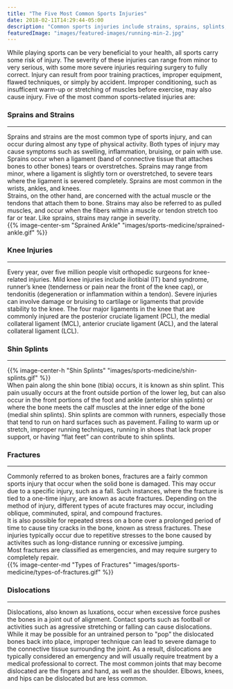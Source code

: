 ```yaml
---
title: "The Five Most Common Sports Injuries"
date: 2018-02-11T14:29:44-05:00
description: "Common sports injuries include strains, sprains, splints, fractures, and dislocations."
featuredImage: "images/featured-images/running-min-2.jpg"
---
```


While playing sports can be very beneficial 
to your health, all sports carry some risk of injury. The severity of these injuries can range from minor to very 
serious, with some more severe injuries requiring surgery to fully correct. Injury can result from poor training practices, improper equipment, flawed techniques, or simply by accident. Improper conditioning, such as insufficent warm-up or stretching of muscles before exercise, may also cause injury. Five of the most common sports-related injuries are:

<h3>Sprains and Strains</h3>
<hr>
    <div class ="container no-gutters">
        <div class = "col-sm-7 no-padding-left">
            Sprains and strains are the most common type of sports injury, and can occur during almost any type of physical activity. Both types of injury may cause symptoms such as swelling, inflammation, bruising, or pain with use. 
            <br>
            Sprains occur when a ligament (band of connective tissue that attaches bones to other bones) tears or overstretches. Sprains may range from minor, where a ligament is slightly torn or overstretched, to severe tears where the ligament is severed completely. Sprains are most common in the wrists, ankles, and knees. 
            <br>
            Strains, on the other hand, are concerned with the actual muscle or the tendons that attach them to bone. Strains may also be referred to as pulled muscles, and occur when the fibers within a muscle or tendon stretch too far or tear. Like sprains, strains may range in severity.
        </div>
        <div class = "col-sm-5  no-padding-left">
            {{% image-center-sm "Sprained Ankle" "images/sports-medicine/sprained-ankle.gif" %}}
        </div>
    </div>    

<h3>Knee Injuries</h3> 
<hr>
    Every year, over five million people visit orthopedic surgeons for knee-related injuries. Mild knee injuries include iliotibial (IT) band syndrome, runner’s knee (tenderness or pain near the front of the knee cap), or tendonitis (degeneration or inflammation within a tendon). Severe injuries can involve damage or bruising to cartilage or ligaments that provide stability to the knee. The four major ligaments in the knee that are commonly injured are the posterior cruciate ligament (PCL), the medial collateral ligament (MCL), anterior cruciate ligament (ACL), and the lateral collateral ligament (LCL).
<br>

<h3>Shin Splints</h3>
<hr>
    <div class ="container no-gutters">
        <div class = "col-sm-3 no-padding-left">
            {{% image-center-h "Shin Splints" "images/sports-medicine/shin-splints.gif" %}}
        </div>
        <div class = "col-sm-9 no-padding-left">
            When pain along the shin bone (tibia) occurs, it is known as shin splint. This pain usually occurs at the front outside portion of the lower leg, but can also occur in the front portions of the foot and 
            ankle (anterior shin splints) or where the bone meets the calf muscles at the inner edge 
            of the bone (medial shin splints). Shin splints are common with runners, especially those that tend to run on hard surfaces such as pavement. Failing to warm up or stretch, improper running 
            techniques, running in shoes that lack proper support, or having “flat feet” can contribute to shin splints.
        </div>
    </div>    

<h3>Fractures</h3> 
<hr>
    <div class ="container no-gutters">
        <div class = "col-sm-7 no-padding-left">
            Commonly referred to as broken bones, fractures are a fairly common sports injury that occur when the solid bone is damaged. This may occur due to a specific injury, such as a fall. Such instances, where the fracture is tied to a one-time injury, are known as acute fractures. Depending on the method of injury, different types of acute fractures may occur, including oblique, comminuted, spiral, and compound fractures. 
            <br>
            It is also possible for repeated stress on a bone over a prolonged period of time to cause tiny cracks in the bone, known as stress fractures. These injuries typically occur due to repetitive stresses to the bone caused by activites such as long-distance running or excessive jumping. 
            <br>
            Most fractures are classified as emergencies, and may require surgery to completely repair. 
        </div>
        <div class = "col-sm-5 no-padding-left">
            {{% image-center-md "Types of Fractures" "images/sports-medicine/types-of-fractures.gif" %}}
        </div>
    </div>


<h3>Dislocations</h3> 
<hr>
    Dislocations, also known as luxations, occur when excessive force pushes the bones in a joint out of alignment. Contact sports such as football or activities such as agressive stretching or falling can cause dislocations. While it may be possible for an untrained person to "pop" the dislocated bones back into place, improper technique can lead to severe damage to the connective tissue surrounding the joint. As a result, dislocations are typically considered an emergency and will usually require treatment by a medical professional to correct. 
    The most common joints that may become dislocated are the fingers and hand, as well as the shoulder. Elbows, knees, and hips can be dislocated but are less common.
